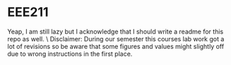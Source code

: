 # EEE211
Yeap, I am still lazy but I acknowledge that I should write a readme for this repo as well. \\
Disclaimer: During our semester this courses lab work got a lot of revisions so be aware that some figures and values might slightly off due to wrong instructions in the first place.
